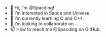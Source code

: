 - 👋 Hi, I’m @Spacding!
- 👀 I’m interested in Sapce and Univese.
- 🌱 I’m currently learning C and C++.
- 💞️ I’m looking to collaborate on ...
- 📫 How to reach me @Spacding on GitHub.

<!---
Spacding/Spacding is a ✨ special ✨ repository because its `README.md` (this file) appears on your GitHub profile.
You can click the Preview link to take a look at your changes.
--->
